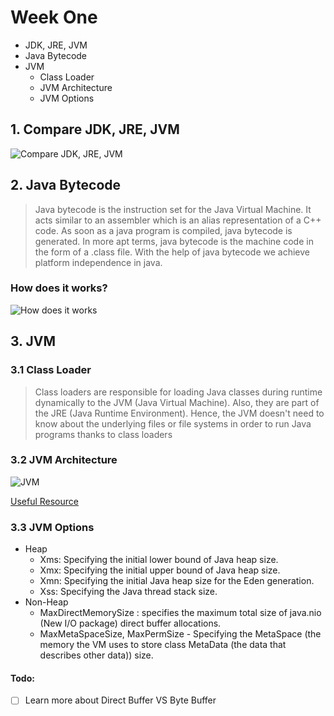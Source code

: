 # Week One
* JDK, JRE, JVM
* Java Bytecode
* JVM
  * Class Loader
  * JVM Architecture
  * JVM Options

## 1. Compare JDK, JRE, JVM
![Compare JDK, JRE, JVM](https://cdn.techbeamers.com/wp-content/uploads/2019/03/JVM-vs-JRE-vs-JDK.png)

## 2. Java Bytecode
> Java bytecode is the instruction set for the Java Virtual Machine. It acts similar to an assembler which is an alias representation of a C++ code. As soon as a java program is compiled, java bytecode is generated. In more apt terms, java bytecode is the machine code in the form of a .class file. With the help of java bytecode we achieve platform independence in java.

### How does it works?
![How does it works](https://static.javatpoint.com/blog/images/java-bytecode.png)

## 3. JVM
### 3.1 Class Loader 
> Class loaders are responsible for loading Java classes during runtime dynamically to the JVM (Java Virtual Machine). Also, they are part of the JRE (Java Runtime Environment). Hence, the JVM doesn't need to know about the underlying files or file systems in order to run Java programs thanks to class loaders

### 3.2 JVM Architecture 
![JVM](https://www.javainterviewpoint.com/wp-content/uploads/2016/01/JVM-Architecture.png)

[Useful Resource](https://dzone.com/articles/jvm-architecture-explained)

### 3.3 JVM Options
* Heap
  * Xms: Specifying the initial lower bound of Java heap size.
  * Xmx: Specifying the initial upper bound of Java heap size.
  * Xmn: Specifying the initial Java heap size for the Eden generation.
  * Xss: Specifying the Java thread stack size.
* Non-Heap
  * MaxDirectMemorySize : specifies the maximum total size of java.nio (New I/O package) direct buffer allocations.
  * MaxMetaSpaceSize, MaxPermSize - Specifying the MetaSpace (the memory the VM uses to store class MetaData (the data that describes other data)) size.

#### Todo:
- [ ] Learn more about Direct Buffer VS Byte Buffer
